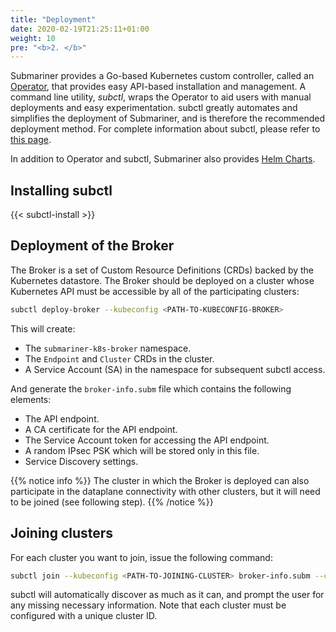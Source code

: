 ```yaml
---
title: "Deployment"
date: 2020-02-19T21:25:11+01:00
weight: 10
pre: "<b>2. </b>"
---
```


Submariner provides a Go-based Kubernetes custom controller, called an [Operator](https://github.com/submariner-io/submariner-operator), that provides easy API-based installation and management. A command line utility, *subctl*, wraps the Operator to aid users with manual deployments and easy experimentation. subctl greatly automates and simplifies the deployment of Submariner, and is therefore the recommended deployment method. For complete information about subctl, please refer to [this page](subctl). 

In addition to Operator and subctl, Submariner also provides [Helm Charts](helm).

## Installing subctl

{{< subctl-install >}}

## Deployment of the Broker

The Broker is a set of Custom Resource Definitions (CRDs) backed by the Kubernetes datastore. The Broker should be deployed on a cluster whose Kubernetes API must be accessible by all of the participating clusters:

```bash
subctl deploy-broker --kubeconfig <PATH-TO-KUBECONFIG-BROKER> 
```

This will create:

* The `submariner-k8s-broker` namespace.
* The `Endpoint` and `Cluster` CRDs in the cluster.
* A Service Account (SA) in the namespace for subsequent subctl access.

And generate the `broker-info.subm` file which contains the following elements:

* The API endpoint.
* A CA certificate for the API endpoint.
* The Service Account token for accessing the API endpoint.
* A random IPsec PSK which will be stored only in this file.
* Service Discovery settings.


{{% notice info %}}
The cluster in which the Broker is deployed can also participate in the dataplane connectivity with other clusters, but it will need to be joined (see following step).
{{% /notice %}}

## Joining clusters


For each cluster you want to join, issue the following command:
```bash
subctl join --kubeconfig <PATH-TO-JOINING-CLUSTER> broker-info.subm --clusterid <ID>
```

subctl will automatically discover as much as it can, and prompt the user for any missing necessary information. Note that each cluster must be configured with a unique cluster ID.
